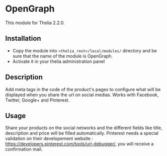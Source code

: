 # OpenGraph
This module for Thelia 2.2.0.

## Installation

* Copy the module into ```<thelia_root>/local/modules/``` directory and be sure that the name of the module is OpenGraph.
* Activate it in your thelia administration panel


## Description

Add meta tags in the code of the product's pages to configure what will be displayed when you share the url on social medias.
Works with Facebook, Twitter, Google+ and Pinterest.


## Usage

Share your products on the social networks and the different fields like title, description and price will be filled automatically.
Pinterest needs a special validation on their developement website : https://developers.pinterest.com/tools/url-debugger/, you will receive a confirmation mail.
